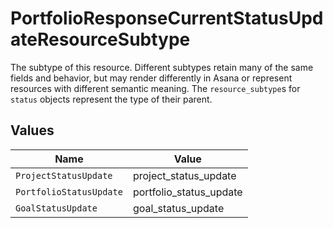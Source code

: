 # PortfolioResponseCurrentStatusUpdateResourceSubtype

The subtype of this resource. Different subtypes retain many of the same fields and behavior, but may render differently in Asana or represent resources with different semantic meaning.
The `resource_subtype`s for `status` objects represent the type of their parent.


## Values

| Name                    | Value                   |
| ----------------------- | ----------------------- |
| `ProjectStatusUpdate`   | project_status_update   |
| `PortfolioStatusUpdate` | portfolio_status_update |
| `GoalStatusUpdate`      | goal_status_update      |
